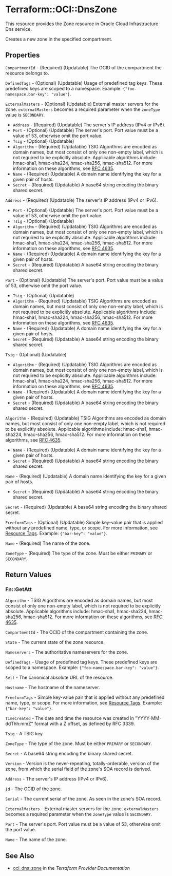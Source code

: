 # Terraform::OCI::DnsZone

This resource provides the Zone resource in Oracle Cloud Infrastructure Dns service.

Creates a new zone in the specified compartment.

## Properties

`CompartmentId` - (Required) (Updatable) The OCID of the compartment the resource belongs to.

`DefinedTags` - (Optional) (Updatable) Usage of predefined tag keys. These predefined keys are scoped to a namespace. Example: `{"foo-namespace.bar-key": "value"}`.

`ExternalMasters` - (Optional) (Updatable) External master servers for the zone. `externalMasters` becomes a required parameter when the `zoneType` value is `SECONDARY`.
* `Address` - (Required) (Updatable) The server's IP address (IPv4 or IPv6).
* `Port` - (Optional) (Updatable) The server's port. Port value must be a value of 53, otherwise omit the port value.
* `Tsig` - (Optional) (Updatable)
* `Algorithm` - (Required) (Updatable) TSIG Algorithms are encoded as domain names, but most consist of only one non-empty label, which is not required to be explicitly absolute. Applicable algorithms include: hmac-sha1, hmac-sha224, hmac-sha256, hmac-sha512. For more information on these algorithms, see [RFC 4635](https://tools.ietf.org/html/rfc4635#section-2).
* `Name` - (Required) (Updatable) A domain name identifying the key for a given pair of hosts.
* `Secret` - (Required) (Updatable) A base64 string encoding the binary shared secret.

`Address` - (Required) (Updatable) The server's IP address (IPv4 or IPv6).
* `Port` - (Optional) (Updatable) The server's port. Port value must be a value of 53, otherwise omit the port value.
* `Tsig` - (Optional) (Updatable)
* `Algorithm` - (Required) (Updatable) TSIG Algorithms are encoded as domain names, but most consist of only one non-empty label, which is not required to be explicitly absolute. Applicable algorithms include: hmac-sha1, hmac-sha224, hmac-sha256, hmac-sha512. For more information on these algorithms, see [RFC 4635](https://tools.ietf.org/html/rfc4635#section-2).
* `Name` - (Required) (Updatable) A domain name identifying the key for a given pair of hosts.
* `Secret` - (Required) (Updatable) A base64 string encoding the binary shared secret.

`Port` - (Optional) (Updatable) The server's port. Port value must be a value of 53, otherwise omit the port value.
* `Tsig` - (Optional) (Updatable)
* `Algorithm` - (Required) (Updatable) TSIG Algorithms are encoded as domain names, but most consist of only one non-empty label, which is not required to be explicitly absolute. Applicable algorithms include: hmac-sha1, hmac-sha224, hmac-sha256, hmac-sha512. For more information on these algorithms, see [RFC 4635](https://tools.ietf.org/html/rfc4635#section-2).
* `Name` - (Required) (Updatable) A domain name identifying the key for a given pair of hosts.
* `Secret` - (Required) (Updatable) A base64 string encoding the binary shared secret.

`Tsig` - (Optional) (Updatable)
* `Algorithm` - (Required) (Updatable) TSIG Algorithms are encoded as domain names, but most consist of only one non-empty label, which is not required to be explicitly absolute. Applicable algorithms include: hmac-sha1, hmac-sha224, hmac-sha256, hmac-sha512. For more information on these algorithms, see [RFC 4635](https://tools.ietf.org/html/rfc4635#section-2).
* `Name` - (Required) (Updatable) A domain name identifying the key for a given pair of hosts.
* `Secret` - (Required) (Updatable) A base64 string encoding the binary shared secret.

`Algorithm` - (Required) (Updatable) TSIG Algorithms are encoded as domain names, but most consist of only one non-empty label, which is not required to be explicitly absolute. Applicable algorithms include: hmac-sha1, hmac-sha224, hmac-sha256, hmac-sha512. For more information on these algorithms, see [RFC 4635](https://tools.ietf.org/html/rfc4635#section-2).
* `Name` - (Required) (Updatable) A domain name identifying the key for a given pair of hosts.
* `Secret` - (Required) (Updatable) A base64 string encoding the binary shared secret.

`Name` - (Required) (Updatable) A domain name identifying the key for a given pair of hosts.
* `Secret` - (Required) (Updatable) A base64 string encoding the binary shared secret.

`Secret` - (Required) (Updatable) A base64 string encoding the binary shared secret.

`FreeformTags` - (Optional) (Updatable) Simple key-value pair that is applied without any predefined name, type, or scope. For more information, see [Resource Tags](https://docs.cloud.oracle.com/iaas/Content/General/Concepts/resourcetags.htm). Example: `{"bar-key": "value"}`.

`Name` - (Required) The name of the zone.

`ZoneType` - (Required) The type of the zone. Must be either `PRIMARY` or `SECONDARY`.


## Return Values

### Fn::GetAtt

`Algorithm` - TSIG Algorithms are encoded as domain names, but most consist of only one non-empty label, which is not required to be explicitly absolute. Applicable algorithms include: hmac-sha1, hmac-sha224, hmac-sha256, hmac-sha512. For more information on these algorithms, see [RFC 4635](https://tools.ietf.org/html/rfc4635#section-2).

`CompartmentId` - The OCID of the compartment containing the zone.

`State` - The current state of the zone resource.

`Nameservers` - The authoritative nameservers for the zone.

`DefinedTags` - Usage of predefined tag keys. These predefined keys are scoped to a namespace. Example: `{"foo-namespace.bar-key": "value"}`.

`Self` - The canonical absolute URL of the resource.

`Hostname` - The hostname of the nameserver.

`FreeformTags` - Simple key-value pair that is applied without any predefined name, type, or scope. For more information, see [Resource Tags](https://docs.cloud.oracle.com/iaas/Content/General/Concepts/resourcetags.htm). Example: `{"bar-key": "value"}`.

`TimeCreated` - The date and time the resource was created in "YYYY-MM-ddThh:mmZ" format with a Z offset, as defined by RFC 3339.

`Tsig` - A TSIG key.

`ZoneType` - The type of the zone. Must be either `PRIMARY` or `SECONDARY`.

`Secret` - A base64 string encoding the binary shared secret.

`Version` - Version is the never-repeating, totally-orderable, version of the zone, from which the serial field of the zone's SOA record is derived.

`Address` - The server's IP address (IPv4 or IPv6).

`Id` - The OCID of the zone.

`Serial` - The current serial of the zone. As seen in the zone's SOA record.

`ExternalMasters` - External master servers for the zone. `externalMasters` becomes a required parameter when the `zoneType` value is `SECONDARY`.

`Port` - The server's port. Port value must be a value of 53, otherwise omit the port value.

`Name` - The name of the zone.

## See Also

* [oci_dns_zone](https://www.terraform.io/docs/providers/oci/r/dns_zone.html) in the _Terraform Provider Documentation_